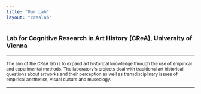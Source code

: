 ```yaml
---
title: "Our Lab"
layout: "crealab"
---
```


### Lab for Cognitive Research in Art History (CReA), University of Vienna

---

<lab-intro>

<small>
The aim of the CReA lab is to expand art historical knowledge through the use of empirical and experimental methods. 
The laboratory's projects deal with traditional art historical questions about artworks and their perception as well as transdisciplinary issues of empirical aesthetics, visual culture and museology.
</small>

</lab-intro>

---